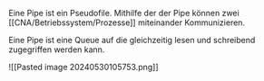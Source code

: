 Eine Pipe ist ein Pseudofile. Mithilfe der der Pipe können zwei [[CNA/Betriebssystem/Prozesse]] miteinander Kommunizieren.

Eine Pipe ist eine Queue auf die gleichzeitig lesen und schreibend zugegriffen werden kann.

![[Pasted image 20240530105753.png]]